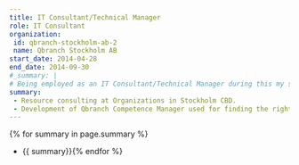 ```yaml
---
title: IT Consultant/Technical Manager
role: IT Consultant
organization:
 id: qbranch-stockholm-ab-2
 name: Qbranch Stockholm AB
start_date: 2014-04-28
end_date: 2014-09-30
#_summary: |
# Being employed as an IT Consultant/Technical Manager during this my second time at Qbranch, I worked on internal projects as well doing resource consulting at organizations in  #Stockholm CBD. 
summary: 
 - Resource consulting at Organizations in Stockholm CBD.
 - Development of Qbranch Competence Manager used for finding the right consultant for an assignment.
--- 
```

{% for summary in page.summary %}
* {{ summary}}{% endfor %}
<!--more-->
